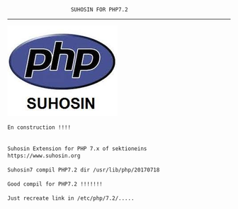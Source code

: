                         SUHOSIN FOR PHP7.2
----------------------------------------

<img src="../files/suhosin.jpeg">


``` shell
En construction !!!!


Suhosin Extension for PHP 7.x of sektioneins
https://www.suhosin.org

Suhosin7 compil PHP7.2 dir /usr/lib/php/20170718

Good compil for PHP7.2 !!!!!!!

Just recreate link in /etc/php/7.2/.....

```
